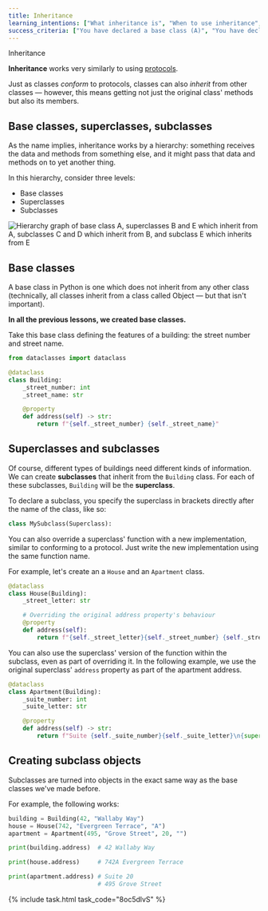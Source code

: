 ```yaml
---
title: Inheritance
learning_intentions: ["What inheritance is", "When to use inheritance", "What base classes, superclasses, and superclasses are", "How to declare a base class", "How to declare a subclass which inherits from a base class or superclass"]
success_criteria: ["You have declared a base class (A)", "You have declared two subclasses (B, C) that inherit from the base class (A)", "You have declared two more subclasses (D, E), one each inheriting from the already-defined subclasses (D inherits from B, E inherits from C)"]
---
```


Inheritance

**Inheritance** works very similarly to using [protocols](04.protocols.md).

Just as classes *conform* to protocols, classes can also *inherit* from other classes — however, this means getting not just the original class' methods but also its members.

## Base classes, superclasses, subclasses

As the name implies, inheritance works by a hierarchy: something receives the data and methods from something else, and it might pass that data and methods on to yet another thing.

In this hierarchy, consider three levels:

- Base classes
- Superclasses
- Subclasses

![Hierarchy graph of base class A, superclasses B and E which inherit from A, subclasses C and D which inherit from B, and subclass E which inherits from E](img/classes.jpg)

## Base classes

A base class in Python is one which does not inherit from any other class (technically, all classes inherit from a class called Object — but that isn't important).

**In all the previous lessons, we created base classes.**

Take this base class defining the features of a building: the street number and street name.

```python
from dataclasses import dataclass

@dataclass
class Building:
    _street_number: int
    _street_name: str

    @property
    def address(self) -> str:
        return f"{self._street_number} {self._street_name}"
```

## Superclasses and subclasses

Of course, different types of buildings need different kinds of information. We can create **subclasses** that inherit from the ``Building`` class. For each of these subclasses, ``Building`` will be the **superclass**.

To declare a subclass, you specify the superclass in brackets directly after the name of the class, like so:

```python
class MySubclass(Superclass):
```

You can also override a superclass' function with a new implementation, similar to conforming to a protocol. Just write the new implementation using the same function name.

For example, let's create an a ``House`` and an ``Apartment`` class.

```python
@dataclass
class House(Building):
    _street_letter: str

    # Overriding the original address property's behaviour
    @property
    def address(self):
        return f"{self._street_letter}{self._street_number} {self._street_name}"
```

You can also use the superclass' version of the function within the subclass, even as part of overriding it. In the following example, we use the original superclass' ``address`` property as part of the apartment address.

```python
@dataclass
class Apartment(Building):
    _suite_number: int
    _suite_letter: str

    @property
    def address(self) -> str:
        return f"Suite {self._suite_number}{self._suite_letter}\n{super().address}"
```

## Creating subclass objects

Subclasses are turned into objects in the exact same way as the base classes we've made before.

For example, the following works:

```python
building = Building(42, "Wallaby Way")
house = House(742, "Evergreen Terrace", "A")
apartment = Apartment(495, "Grove Street", 20, "")

print(building.address)  # 42 Wallaby Way

print(house.address)     # 742A Evergreen Terrace

print(apartment.address) # Suite 20
                         # 495 Grove Street
```

{% include task.html task_code="8oc5dlvS" %}